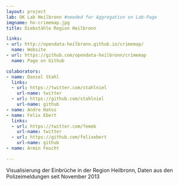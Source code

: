 ```yaml
---
layout: project
lab: OK Lab Heilbronn #needed for Aggregation on Lab-Page
imgname: hn-crimemap.jpg
title: Diebstähle Region Heilbronn

links: 
- url: http://opendata-heilbronn.github.io/crimemap/
  name: Website
- url: https://github.com/opendata-heilbronn/crimemap
  name: Page on Github

colaborators:
- name: Daniel Stahl
  links:
  - url: https://twitter.com/stahlniel
    url-name: twitter
  - url: https://github.com/stahlniel
    url-name: github
- name: Andre Hatos
- name: Felix Ebert
  links:
  - url: https://twitter.com/femeb
    url-name: twitter
  - url: https://github.com/felixebert
    url-name: github
- name: Armin Feucht

---
```


Visualisierung der Einbrüche in der Region Heilbronn, Daten aus den Polizeimeldungen seit November 2013

